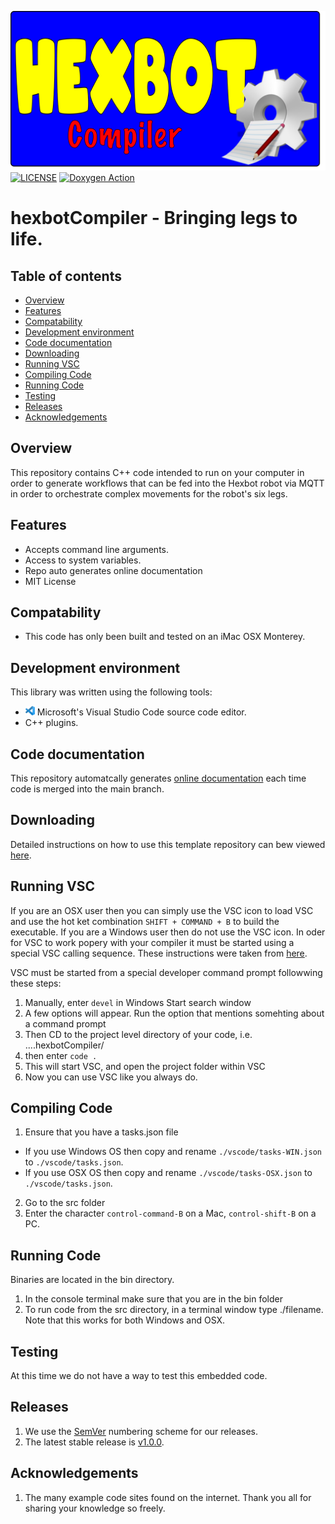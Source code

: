 ![Hexbot compiler logo](https://github.com/theAgingApprentice/hexbotCompiler/blob/main/img/compilerBanner.png)
[![LICENSE](https://img.shields.io/badge/license-MIT-blue.svg)](https://raw.githubusercontent.com/mmistakes/minimal-mistakes/master/LICENSE)
[![Doxygen Action](https://github.com/theAgingApprentice/aaChip/actions/workflows/main.yml/badge.svg?event=push)](https://github.com/theAgingApprentice/aaChip/actions/workflows/main.yml)

# hexbotCompiler - Bringing legs to life.

## Table of contents
* [Overview](#Overview)
* [Features](#Features)
* [Compatability](#Compatability)
* [Development environment](#Development-environment)
* [Code documentation](#Code-documentation)
* [Downloading](#Downloading)
* [Running VSC](#Running-VSC)
* [Compiling Code](#Compiling-Code)
* [Running Code](#Running-Code)
* [Testing](#Testing)
* [Releases](#Releases)
* [Acknowledgements](#Acknowledgements)

## Overview
This repository contains C++ code intended to run on your computer in order to generate workflows
that can be fed into the Hexbot robot via MQTT in order to orchestrate complex movements for the
robot's six legs.

## Features

* Accepts command line arguments.
* Access to system variables.
* Repo auto generates online documentation
* MIT License

## Compatability 

* This code has only been built and tested on an iMac OSX Monterey. 

## Development environment
This library was written using the following tools:
* [<img src="/img/vscLogo.png" width="15" height="15">](https://code.visualstudio.com/docs) 
Microsoft's Visual Studio Code source code editor. 
* C++ plugins.

## Code documentation

This repository automatcally generates 
[online documentation](https://theagingapprentice.github.io/hexbotCompiler/html/index.html) 
each time code is merged into the main branch.

## Downloading

Detailed instructions on how to use this template repository can bew viewed [here](./aaAdmin/newRepoTodo.md).

## Running VSC

If you are an OSX user then you can simply use the VSC icon to load VSC and use the hot ket combination `SHIFT + COMMAND + B` to build the executable. If you are a Windows user then do not use the VSC icon. In oder for VSC to work popery with your compiler it must be started using a special VSC calling sequence. These instructions were taken from [here](https://code.visualstudio.com/docs/cpp/config-msvc).

VSC must be started from a special developer command prompt followwing these steps:

1. Manually, enter `devel` in Windows Start search window
2. A few options will appear. Run the option that mentions somehting about a command prompt
3. Then CD to the project level directory of your code, i.e. ....hexbotCompiler/
4. then enter `code .`
5. This will start VSC, and open the project folder within VSC
6. Now you can use VSC like you always do.

## Compiling Code 

1. Ensure that you have a tasks.json file
 * If you use Windows OS then copy and rename ```./vscode/tasks-WIN.json``` to ```./vscode/tasks.json```. 
 * If you use OSX OS then copy and rename ```./vscode/tasks-OSX.json``` to ```./vscode/tasks.json```.    
2. Go to the src folder
3. Enter the character `control-command-B` on a Mac, `control-shift-B` on a PC.

## Running Code

Binaries are located in the bin directory.

1. In the console terminal make sure that you are in the bin folder
2. To run code from the src directory, in a terminal window type ./filename. Note that this works for both Windows and OSX.  

## Testing

At this time we do not have a way to test this embedded code.

## Releases

1. We use the [SemVer](http://semver.org/) numbering scheme for our releases. 
2. The latest stable release is [v1.0.0](https://github.com/theAgingApprentice/underwear/releases/tag/v1.0.0).

## Acknowledgements

1. The many example code sites found on the internet. Thank you all for sharing your knowledge so freely.
